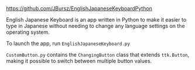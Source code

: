 https://github.com/JBursz/EnglishJapaneseKeyboardPython

English Japanese Keyboard is an app written in Python to make it easier to type in Japanese without needing to change any language settings on the operating system.

To launch the app, run `EnglishJapaneseKeyboard.py`

`CustomButton.py` contains the `ChangingButton` class that extends `ttk.Button`, making it possible to switch between multiple button values.
